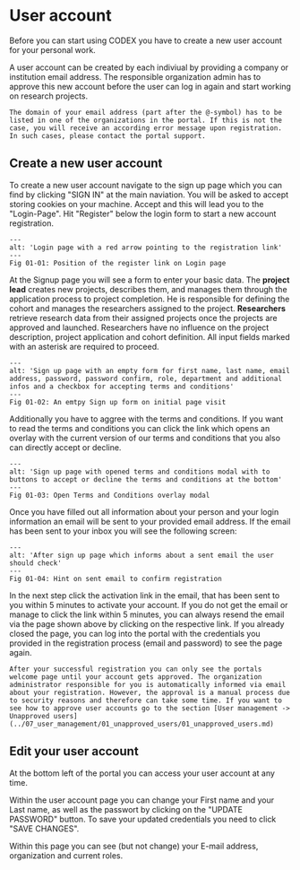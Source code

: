 # User account

Before you can start using CODEX you have to create a new user account for your personal work.

A user account can be created by each indiviual by providing a company or institution email address. The responsible organization admin has to approve this new account before the user can log in again and start working on research projects.

```{important}
The domain of your email address (part after the @-symbol) has to be listed in one of the organizations in the portal. If this is not the case, you will receive an according error message upon registration. In such cases, please contact the portal support.
```

## Create a new user account

To create a new user account navigate to the sign up page which you can find by clicking "SIGN IN"
at the main naviation. You will be asked to accept storing cookies on your machine. Accept and this
will lead you to the "Login-Page". Hit "Register" below the login form to start a new account
registration.

```{figure} images/login_with_highlighted_register_link.png
---
alt: 'Login page with a red arrow pointing to the registration link'
---
Fig 01-01: Position of the register link on Login page
```

At the Signup page you will see a form to enter your basic data. 
The **project lead** creates new projects, describes them, and manages them through the application process to project completion. He is responsible for defining the cohort and manages the researchers assigned to the project.
**Researchers** retrieve research data from their assigned projects once the projects are approved and launched. Researchers have no influence on the project description, project application and cohort definition.
All input fields marked with an asterisk are required to proceed. 

```{figure} images/sign_up_form_empty.png
---
alt: 'Sign up page with an empty form for first name, last name, email address, password, password confirm, role, department and additional infos and a checkbox for accepting terms and conditions'
---
Fig 01-02: An emtpy Sign up form on initial page visit
```

Additionally you have to aggree with the terms and conditions. If you want to read the terms and
conditions you can click the link which opens an overlay with the current version of our terms
and conditions that you also can directly accept or decline.

```{figure} images/sign_up_with_open_modal.png
---
alt: 'Sign up page with opened terms and conditions modal with to buttons to accept or decline the terms and conditions at the bottom'
---
Fig 01-03: Open Terms and Conditions overlay modal
```

Once you have filled out all information about your person and your login information an email
will be sent to your provided email address. If the email has been sent to your inbox you will see
the following screen:

```{figure} images/sign_up_email_hint.png
---
alt: 'After sign up page which informs about a sent email the user should check'
---
Fig 01-04: Hint on sent email to confirm registration
```

In the next step click the activation link in the email, that has been sent to you within 5 minutes to activate your account. If you do not get the email or manage to click the link within 5 minutes, you can always resend the email via the page shown above by clicking on the respective link. If you already closed the page, you can log into the portal with the credentials you provided in the registration process (email and password) to see the page again.

```{important}
After your successful registration you can only see the portals welcome page until your account gets approved. The organization administrator responsible for you is automatically informed via email about your registration. However, the approval is a manual process due to security reasons and therefore can take some time. If you want to see how to approve user accounts go to the section [User management -> Unapproved users](../07_user_management/01_unapproved_users/01_unapproved_users.md)
```

## Edit your user account

At the bottom left of the portal you can access your user account at any time.

Within the user account page you can change your First name and your Last name, as well as the passwort by clicking on the "UPDATE PASSWORD" button.
To save your updated credentials you need to click "SAVE CHANGES".

Within this page you can see (but not change) your E-mail address, organization and current roles.

